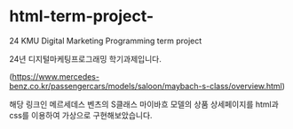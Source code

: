 # html-term-project-
24 KMU Digital Marketing Programming term project

24년 디지털마케팅프로그래밍 학기과제입니다.

(https://www.mercedes-benz.co.kr/passengercars/models/saloon/maybach-s-class/overview.html)

해당 링크인 메르세데스 벤츠의 S클래스 마이바흐 모델의 상품 상세페이지를 html과 css를 이용하여 가상으로 구현해보았습니다.
